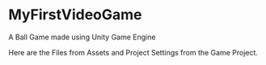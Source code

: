 # MyFirstVideoGame
A Ball Game made using Unity Game Engine

Here are the Files from Assets and Project Settings from the Game Project.
